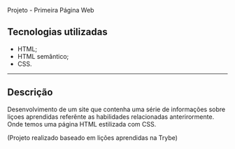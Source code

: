 Projeto - Primeira Página Web

## Tecnologias utilizadas

* HTML;
* HTML semântico;
* CSS.

---

## Descrição

Desenvolvimento de  um site que contenha uma série de informações sobre liçoes aprendidas referênte as habilidades relacionadas anterirormente. Onde temos uma página HTML estilizada com CSS.

(Projeto realizado baseado em lições aprendidas na Trybe)

